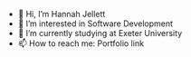 - 👋 Hi, I’m Hannah Jellett
- 👀 I’m interested in Software Development 
- 🌱 I’m currently studying at Exeter University 
- 📫 How to reach me: Portfolio link

<!---
hannahjell/hannahjell is a ✨ special ✨ repository because its `README.md` (this file) appears on your GitHub profile.
You can click the Preview link to take a look at your changes.
--->
